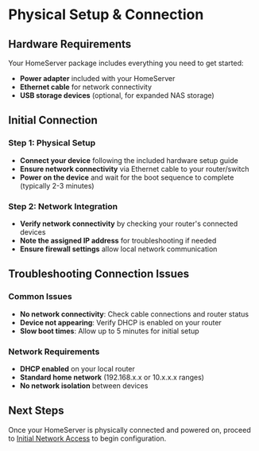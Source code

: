 # Physical Setup & Connection

## Hardware Requirements

Your HomeServer package includes everything you need to get started:

- **Power adapter** included with your HomeServer
- **Ethernet cable** for network connectivity
- **USB storage devices** (optional, for expanded NAS storage)

## Initial Connection

### Step 1: Physical Setup
- **Connect your device** following the included hardware setup guide
- **Ensure network connectivity** via Ethernet cable to your router/switch
- **Power on the device** and wait for the boot sequence to complete (typically 2-3 minutes)

### Step 2: Network Integration
- **Verify network connectivity** by checking your router's connected devices
- **Note the assigned IP address** for troubleshooting if needed
- **Ensure firewall settings** allow local network communication

## Troubleshooting Connection Issues

### Common Issues
- **No network connectivity**: Check cable connections and router status
- **Device not appearing**: Verify DHCP is enabled on your router
- **Slow boot times**: Allow up to 5 minutes for initial setup

### Network Requirements
- **DHCP enabled** on your local router
- **Standard home network** (192.168.x.x or 10.x.x.x ranges)
- **No network isolation** between devices

## Next Steps

Once your HomeServer is physically connected and powered on, proceed to [Initial Network Access](setup-network.md) to begin configuration. 